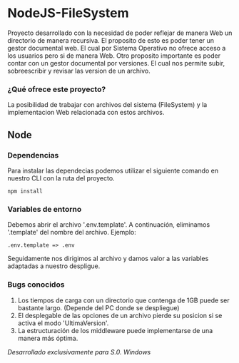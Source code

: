 # NodeJS-FileSystem

Proyecto desarrollado con la necesidad de poder reflejar de manera Web un directorio de manera recursiva.
El proposito de esto es poder tener un gestor documental web. El cual por Sistema Operativo no ofrece acceso a los usuarios pero si de manera Web.
Otro proposito importante es poder contar con un gestor documental por versiones. El cual nos permite subir, sobreescribir y revisar las version de un archivo.

### ¿Qué ofrece este proyecto?

La posibilidad de trabajar con archivos del sistema (FileSystem) y la implementacion Web relacionada con estos archivos.


## Node
### Dependencias

Para instalar las dependecias podemos utilizar el siguiente comando en nuestro CLI con la ruta del proyecto.
```
npm install
``` 

### Variables de entorno

Debemos abrir el archivo '.env.template'. A continuación, eliminamos '.template' del nombre del archivo.
Ejemplo:
```
.env.template => .env
``` 
Seguidamente nos dirigimos al archivo y damos valor a las variables adaptadas a nuestro despligue.

### Bugs conocidos

1. Los tiempos de carga con un directorio que contenga de 1GB puede ser bastante largo. (Depende del PC donde se despliegue)
2. El desplegable de las opciones de un archivo pierde su posicion si se activa el modo 'UltimaVersion'.
3. La estructuración de los middleware puede implementarse de una manera más óptima.

*Desarrollado exclusivamente para S.0. Windows*
